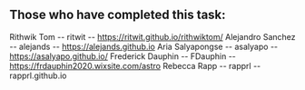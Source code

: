 ## Those who have completed this task:

Rithwik Tom -- ritwit -- https://ritwit.github.io/rithwiktom/
Alejandro Sanchez -- alejands -- https://alejands.github.io
Aria Salyapongse -- asalyapo -- https://asalyapo.github.io/
Frederick Dauphin -- FDauphin -- https://frdauphin2020.wixsite.com/astro
Rebecca Rapp -- rapprl -- rapprl.github.io
